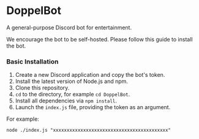 # DoppelBot

A general-purpose Discord bot for entertainment.

We encourage the bot to be self-hosted. Please follow this guide to install the bot.

### Basic Installation

1. Create a new Discord application and copy the bot's token.
2. Install the latest version of Node.js and npm.
3. Clone this repository.
4. `cd` to the directory, for example `cd DoppelBot`.
5. Install all dependencies via `npm install`.
6. Launch the `index.js` file, providing the token as an argument.

For example:
```
node ./index.js "xxxxxxxxxxxxxxxxxxxxxxxxxxxxxxxxxxxxxxxxxx"
```
